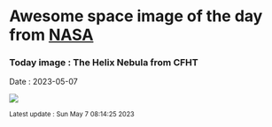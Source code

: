 
# Awesome space image of the day from [NASA](https://api.nasa.gov/)

### Today image : The Helix Nebula from CFHT
Date : 2023-05-07

![](https://apod.nasa.gov/apod/image/2305/Helix2_CFHT_960.jpg)

<small>Latest update : Sun May  7 08:14:25 2023</small>
        